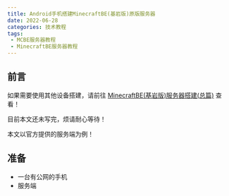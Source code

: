 ```yaml
---
title: Android手机搭建MinecraftBE(基岩版)原版服务器
date: 2022-06-28
categories: 技术教程
tags: 
 - MCBE服务器教程
 - MinecraftBE服务器教程
---
```

## 前言
如果需要使用其他设备搭建，请前往 [MinecraftBE(基岩版)服务器搭建(总篇)](https://blog.dmoe.top/2022/06/28/course-MCBE-Sever/) 查看！

目前本文还未写完，烦请耐心等待！

本文以官方提供的服务端为例！



## 准备
- 一台有公网的手机
- 服务端

